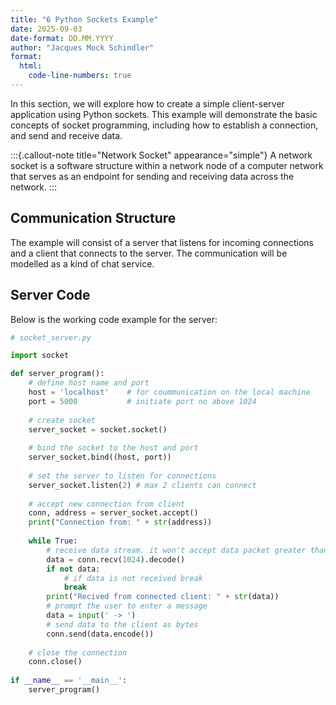 ```yaml
---
title: "6 Python Sockets Example"
date: 2025-09-03
date-format: DD.MM.YYYY
author: "Jacques Mock Schindler"
format:
  html:
    code-line-numbers: true
---
```


In this section, we will explore how to create a simple client-server
application using Python sockets. This example will demonstrate the
basic concepts of socket programming, including how to establish a
connection, and send and receive data.

:::{.callout-note title="Network Socket" appearance="simple"}
A network socket is a software structure within a network node of a
computer network that serves as an endpoint for sending and receiving
data across the network.
:::

## Communication Structure

The example will consist of a server that listens for incoming
connections and a client that connects to the server. The communication
will be modelled as a kind of chat service.

## Server Code

Below is the working code example for the server:

```python
# socket_server.py

import socket

def server_program():
    # define host name and port
    host = 'localhost'    # for coummunication on the local machine
    port = 5000           # initiate port no above 1024
    
    # create socket
    server_socket = socket.socket()
    
    # bind the socket to the host and port
    server_socket.bind((host, port))
    
    # set the server to listen for connections
    server_socket.listen(2) # max 2 clients can connect
    
    # accept new connection from client
    conn, address = server_socket.accept()
    print("Connection from: " + str(address))
    
    while True:
        # receive data stream. it won't accept data packet greater than 1024 bytes
        data = conn.recv(1024).decode()
        if not data:
            # if data is not received break
            break
        print("Recived from connected client: " + str(data))
        # prompt the user to enter a message
        data = input(' -> ')
        # send data to the client as bytes
        conn.send(data.encode())
        
    # close the connection
    conn.close()
    
if __name__ == '__main__':
    server_program()
```